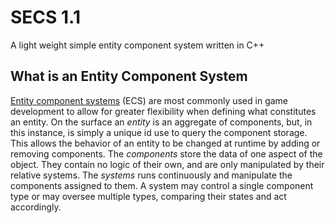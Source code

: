 # SECS 1.1
A light weight simple entity component system written in C++

<h2>What is an Entity Component System</h2>
<a href="https://en.wikipedia.org/wiki/Entity%E2%80%93component%E2%80%93system">Entity component systems</a> (ECS) are most commonly used in game development to allow for greater flexibility when defining what constitutes an entity. On the surface an <i>entity</i> is an aggregate of components, but, in this instance, is simply a unique id use to query the component storage. This allows the behavior of an entity to be changed at runtime by adding or removing components. The <i>components</i> store the data of one aspect of the object. They contain no logic of their own, and are only manipulated by their relative systems. The <i>systems</i> runs continuously and manipulate the components assigned to them. A system may control a single component type or may oversee multiple types, comparing their states and act accordingly.
